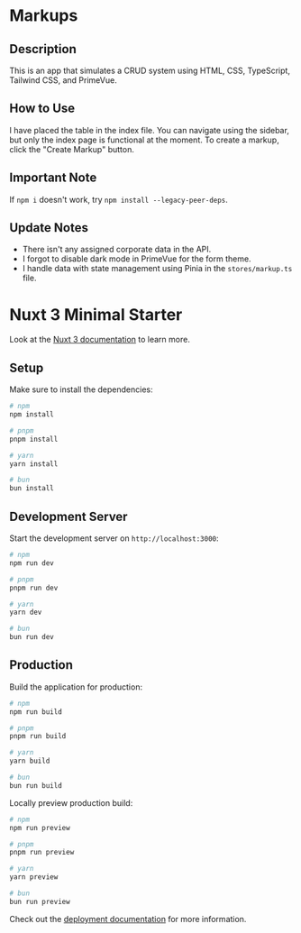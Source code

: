 # Markups

## Description
This is an app that simulates a CRUD system using HTML, CSS, TypeScript, Tailwind CSS, and PrimeVue.

## How to Use
I have placed the table in the index file. You can navigate using the sidebar, but only the index page is functional at the moment. To create a markup, click the "Create Markup" button.

## Important Note
If `npm i` doesn't work, try `npm install --legacy-peer-deps`.

## Update Notes
- There isn't any assigned corporate data in the API.
- I forgot to disable dark mode in PrimeVue for the form theme.
- I handle data with state management using Pinia in the `stores/markup.ts` file.






# Nuxt 3 Minimal Starter

Look at the [Nuxt 3 documentation](https://nuxt.com/docs/getting-started/introduction) to learn more.

## Setup

Make sure to install the dependencies:

```bash
# npm
npm install

# pnpm
pnpm install

# yarn
yarn install

# bun
bun install
```

## Development Server

Start the development server on `http://localhost:3000`:

```bash
# npm
npm run dev

# pnpm
pnpm run dev

# yarn
yarn dev

# bun
bun run dev
```

## Production

Build the application for production:

```bash
# npm
npm run build

# pnpm
pnpm run build

# yarn
yarn build

# bun
bun run build
```

Locally preview production build:

```bash
# npm
npm run preview

# pnpm
pnpm run preview

# yarn
yarn preview

# bun
bun run preview
```

Check out the [deployment documentation](https://nuxt.com/docs/getting-started/deployment) for more information.
